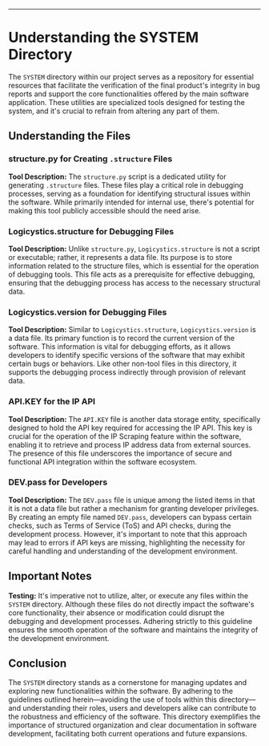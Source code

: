 ---

# Understanding the SYSTEM Directory

The `SYSTEM` directory within our project serves as a repository for essential resources that facilitate the verification of the final product's integrity in bug reports and support the core functionalities offered by the main software application. These utilities are specialized tools designed for testing the system, and it's crucial to refrain from altering any part of them.

## Understanding the Files

### structure.py for Creating `.structure` Files

**Tool Description:** The `structure.py` script is a dedicated utility for generating `.structure` files. These files play a critical role in debugging processes, serving as a foundation for identifying structural issues within the software. While primarily intended for internal use, there's potential for making this tool publicly accessible should the need arise.

### Logicystics.structure for Debugging Files

**Tool Description:** Unlike `structure.py`, `Logicystics.structure` is not a script or executable; rather, it represents a data file. Its purpose is to store information related to the structure files, which is essential for the operation of debugging tools. This file acts as a prerequisite for effective debugging, ensuring that the debugging process has access to the necessary structural data.

### Logicystics.version for Debugging Files

**Tool Description:** Similar to `Logicystics.structure`, `Logicystics.version` is a data file. Its primary function is to record the current version of the software. This information is vital for debugging efforts, as it allows developers to identify specific versions of the software that may exhibit certain bugs or behaviors. Like other non-tool files in this directory, it supports the debugging process indirectly through provision of relevant data.

### API.KEY for the IP API

**Tool Description:** The `API.KEY` file is another data storage entity, specifically designed to hold the API key required for accessing the IP API. This key is crucial for the operation of the IP Scraping feature within the software, enabling it to retrieve and process IP address data from external sources. The presence of this file underscores the importance of secure and functional API integration within the software ecosystem.

### DEV.pass for Developers

**Tool Description:** The `DEV.pass` file is unique among the listed items in that it is not a data file but rather a mechanism for granting developer privileges. By creating an empty file named `DEV.pass`, developers can bypass certain checks, such as Terms of Service (ToS) and API checks, during the development process. However, it's important to note that this approach may lead to errors if API keys are missing, highlighting the necessity for careful handling and understanding of the development environment.

## Important Notes

**Testing:** It's imperative not to utilize, alter, or execute any files within the `SYSTEM` directory. Although these files do not directly impact the software's core functionality, their absence or modification could disrupt the debugging and development processes. Adhering strictly to this guideline ensures the smooth operation of the software and maintains the integrity of the development environment.

## Conclusion

The `SYSTEM` directory stands as a cornerstone for managing updates and exploring new functionalities within the software. By adhering to the guidelines outlined herein—avoiding the use of tools within this directory—and understanding their roles, users and developers alike can contribute to the robustness and efficiency of the software. This directory exemplifies the importance of structured organization and clear documentation in software development, facilitating both current operations and future expansions.
